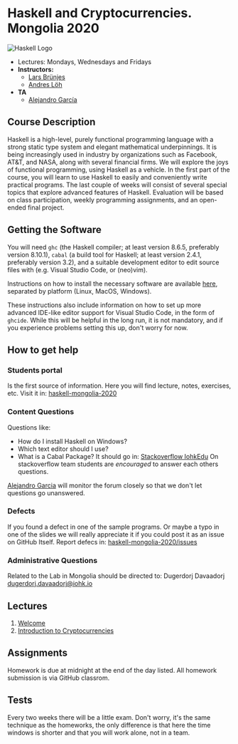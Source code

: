 # Haskell and Cryptocurrencies. Mongolia 2020

![Haskell Logo](https://upload.wikimedia.org/wikipedia/commons/1/1c/Haskell-Logo.svg)

- Lectures: Mondays, Wednesdays and Fridays
- **Instructors:**
  - [Lars Brünjes](https://iohk.io/en/team/lars-brunjes)
  - [Andres Löh](http://www.well-typed.com/people/andres/)
- **TA**
  - [Alejandro García](https://iohk.io/en/team/alejandro-garcia)


## Course Description

Haskell is a high-level, purely functional programming language with a
strong static type system and elegant mathematical underpinnings. It is
being increasingly used in industry by organizations such as Facebook,
AT\&T, and NASA, along with several financial firms. We will explore the
joys of functional programming, using Haskell as a vehicle. In the first
part of the course, you will learn to use Haskell to easily and
conveniently write practical programs. The last couple of weeks will
consist of several special topics that explore advanced features of
Haskell. Evaluation will be based on class participation, weekly
programming assignments, and an open-ended final project.

## Getting the Software

You will need `ghc` (the Haskell compiler; at least version 8.6.5, preferably
version 8.10.1), `cabal` (a build tool for Haskell; at least version 2.4.1,
preferably version 3.2), and a suitable development editor to edit source files
with (e.g. Visual Studio Code, or (neo)vim).

Instructions on how to install the necessary software are available [here](https://github.com/zfoh/haskell-simple-install/blob/master/README.md),
separated by platform (Linux, MacOS, Windows).

These instructions also include information on how to set up more advanced IDE-like
editor support for Visual Studio Code, in the form of `ghcide`. While this will be
helpful in the long run, it is not mandatory, and if you experience problems setting
this up, don't worry for now.

## How to get help

### Students portal

Is the first source of information. Here you will find
lecture, notes, exercises, etc.
Visit it in: [haskell-mongolia-2020](https://github.com/iohkedu/haskell-mongolia-2020)

### Content Questions

Questions like:

- How do I install Haskell on Windows?
- Which text editor should I use?
- What is a Cabal Package?
It should go in: [Stackoverflow IohkEdu](https://stackoverflow.com/c/iohkedu/questions)
On stackoverflow team students are *encouraged* to answer each others questions.

[Alejandro Garcia](alejandro.garcia@iohk.io) will monitor the forum closely
so that we don't let questions go unanswered.

### Defects

If you found a defect in one of the sample programs.
Or maybe a typo in one of the slides we will really appreciate it
if you could post it as an issue on GitHub Itself.
Report defecs in: [haskell-mongolia-2020/issues](https://github.com/iohkedu/haskell-mongolia-2020/issues)

### Administrative Questions

Related to the Lab in Mongolia should be directed to:
Dugerdorj Davaadorj <dugerdorj.davaadorj@iohk.io>

## Lectures

1. [Welcome](../lectures/00-welcome.pdf)
2. [Introduction to Cryptocurrencies](../lectures/01-intro-cryptocurrencies.pdf)

## Assignments

Homework is due at midnight at the end of the day listed.
All homework submission is via GitHub classrom.

## Tests

Every two weeks there will be a little exam.
Don't worry, it's the same technique as the homeworks,
the only difference is that here the time windows is shorter and
that you will work alone, not in a team.
